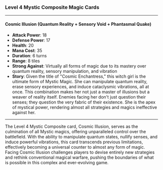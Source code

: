### Level 4 Mystic Composite Magic Cards

---

#### Cosmic Illusion (Quantum Reality + Sensory Void + Phantasmal Quake)

- **Attack Power**: 18
- **Defense Power**: 17
- **Health**: 20
- **Mana Cost**: 35
- **Duration**: 6 turns
- **Range**: 8 tiles
- **Strong Against**: Virtually all forms of magic due to its mastery over quantum reality, sensory manipulation, and vibration
- **Story**: Given the title of "Cosmic Enchantress," this witch girl is the ultimate form of Mystic Magic. She can manipulate quantum reality, erase sensory experiences, and induce cataclysmic vibrations, all at once. This combination makes her not just a master of illusions but a weaver of reality itself. Enemies facing her don't just question their senses; they question the very fabric of their existence. She is the apex of mystical power, rendering almost all strategies and magics ineffective against her.

---

The Level 4 Mystic Composite card, Cosmic Illusion, serves as the culmination of all Mystic magics, offering unparalleled control over the battlefield. With the ability to manipulate quantum states, nullify senses, and induce powerful vibrations, this card transcends previous limitations, effectively becoming a universal counter to almost any form of magic. Facing Cosmic Illusion challenges players to devise entirely new strategies and rethink conventional magical warfare, pushing the boundaries of what is possible in this complex and ever-evolving game.